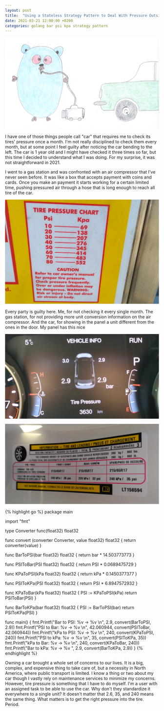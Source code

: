 ```yaml
---
layout: post
title:  "Using a Stateless Strategy Pattern to Deal With Pressure Outside of the Workspace"
date: 2021-03-21 12:00:00 +0200
categories: golang bar psi kpa strategy pattern
---
```


![Air Compressor Gopher](/images/posts/measuring-pressure-golang.png)

I have one of those things people call "car" that requires me to check its tires' pressure once a month. I'm not really disciplined to check them every month, but at some point I feel guilty after noticing the car bending to the left. The car is 1 year old and I might have checked it three times so far, but this time I decided to understand what I was doing. For my surprise, it was not straightforward in 2021.

<!-- more -->

I went to a gas station and was confronted with an air compressor that I've never seen before. It was like a box that accepts payment with coins and cards. Once you make an payment it starts working for a certain limited time, pushing pressured air through a hose that is long enough to reach all tire of the car.

![Air Compressor](/images/posts/stateless-strategy-pattern-2.jpg)

Every party is guilty here. Me, for not checking it every single month. The gas station, for not providing more unit conversion information on the air compressor. And the car, for showing in the panel a unit different from the ones in the door. My panel has this nice 

![Dashboard](/images/posts/stateless-strategy-pattern-1.jpg)

![Door](/images/posts/stateless-strategy-pattern-3.jpg)

{% highlight go %}
package main

import "fmt"

type Converter func(float32) float32

func convert (converter Converter, value float32) float32 {
	return converter(value)
}

func BarToPSI(bar float32) float32 {
	return bar * 14.503773773
}

func PSIToBar(PSI float32) float32 {
	return PSI * 0.0689475729
}

func KPaToPSI(kPa float32) float32 {
	return kPa * 0.1450377377
}

func PSIToKPa(PSI float32) float32 {
	return PSI * 6.8947572932
}

func KPaToBar(kPa float32) float32 {
	PSI := KPaToPSI(kPa)
	return PSIToBar(PSI)
}

func BarToKPa(bar float32) float32 {
	PSI := BarToPSI(bar)
	return PSIToKPa(PSI)
}

func main() {
	fmt.Printf("Bar to PSI: %v -> %v \n", 2.9,       convert(BarToPSI, 2.9))
	fmt.Printf("PSI to Bar: %v -> %v \n", 42.060944, convert(PSIToBar, 42.060944))
	fmt.Printf("kPa to PSI: %v -> %v \n", 240,       convert(KPaToPSI, 240))
	fmt.Printf("PSI to kPa: %v -> %v \n", 35,        convert(PSIToKPa, 35))
	fmt.Printf("kPa to Bar: %v -> %v \n", 240,       convert(KPaToBar, 240))
	fmt.Printf("Bar to kPa: %v -> %v ", 2.9,         convert(BarToKPa, 2.9))
}
{% endhighlight %}

Owning a car brought a whole set of concerns to our lives. It is a big, complex, and expensive thing to take care of, but a necessity in North America, where public transport is limited. I know a thing or two about my car though I vastly rely on maintenance services to minimize my concerns. However, tire pressure is something that I have to do myself. I'm a user with an assigned task to be able to use the car. Why don't they standardize it everywhere to a single unit? It doesn't matter that 2.6, 35, and 240 means the same thing. What matters is to get the right pressure into the tire. Period.

